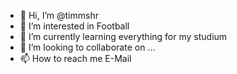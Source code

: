 - 👋 Hi, I’m @timmshr
- 👀 I’m interested in Football
- 🌱 I’m currently learning everything for my studium
- 💞️ I’m looking to collaborate on ...
- 📫 How to reach me E-Mail

<!---
timmshr/timmshr is a ✨ special ✨ repository because its `README.md` (this file) appears on your GitHub profile.
You can click the Preview link to take a look at your changes.
--->
